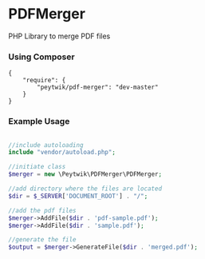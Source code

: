 # PDFMerger
PHP Library to merge PDF files

### Using Composer
```
{
    "require": {
        "peytwik/pdf-merger": "dev-master"
    }
}
```

### Example Usage
```php

//include autoloading
include "vendor/autoload.php";

//initiate class
$merger = new \Peytwik\PDFMerger\PDFMerger;

//add directory where the files are located
$dir = $_SERVER['DOCUMENT_ROOT'] . "/";

//add the pdf files
$merger->AddFile($dir . 'pdf-sample.pdf');
$merger->AddFile($dir . 'sample.pdf');

//generate the file
$output = $merger->GenerateFile($dir . 'merged.pdf');

```